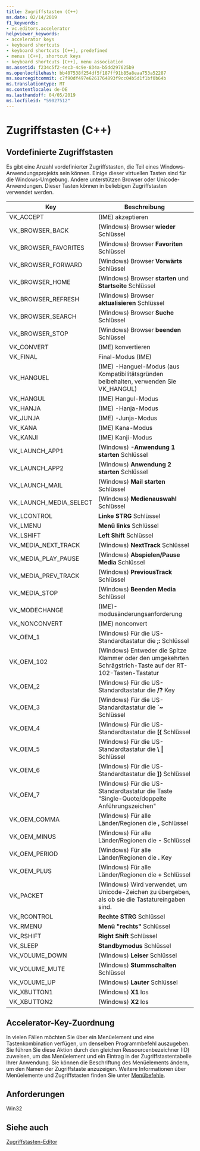 ```yaml
---
title: Zugriffstasten (C++)
ms.date: 02/14/2019
f1_keywords:
- vc.editors.accelerator
helpviewer_keywords:
- accelerator keys
- keyboard shortcuts
- keyboard shortcuts [C++], predefined
- menus [C++], shortcut keys
- keyboard shortcuts [C++], menu association
ms.assetid: f234c5f2-4ec3-4c9e-834a-b5dd297625b9
ms.openlocfilehash: bb407538f254df5f187ff91b85a8eaa753a52287
ms.sourcegitcommit: c7f90df497e6261764893f9cc04b5d1f1bf0b64b
ms.translationtype: MT
ms.contentlocale: de-DE
ms.lasthandoff: 04/05/2019
ms.locfileid: "59027512"
---
```

# <a name="accelerator-keys-c"></a>Zugriffstasten (C++)

## <a name="predefined-accelerator-keys"></a>Vordefinierte Zugriffstasten

Es gibt eine Anzahl vordefinierter Zugriffstasten, die Teil eines Windows-Anwendungsprojekts sein können. Einige dieser virtuellen Tasten sind für die Windows-Umgebung. Andere unterstützen Browser oder Unicode-Anwendungen. Dieser Tasten können in beliebigen Zugriffstasten verwendet werden.

|Key|Beschreibung|
|---------|-----------------|
|VK_ACCEPT|(IME) akzeptieren|
|VK_BROWSER_BACK|(Windows) Browser **wieder** Schlüssel|
|VK_BROWSER_FAVORITES|(Windows) Browser **Favoriten** Schlüssel|
|VK_BROWSER_FORWARD|(Windows) Browser **Vorwärts** Schlüssel|
|VK_BROWSER_HOME|(Windows) Browser **starten** und **Startseite** Schlüssel|
|VK_BROWSER_REFRESH|(Windows) Browser **aktualisieren** Schlüssel|
|VK_BROWSER_SEARCH|(Windows) Browser **Suche** Schlüssel|
|VK_BROWSER_STOP|(Windows) Browser **beenden** Schlüssel|
|VK_CONVERT|(IME) konvertieren|
|VK_FINAL|Final-Modus (IME)|
|VK_HANGUEL|(IME) -Hanguel-Modus (aus Kompatibilitätsgründen beibehalten, verwenden Sie VK_HANGUL)|
|VK_HANGUL|(IME) Hangul-Modus|
|VK_HANJA|(IME) -Hanja-Modus|
|VK_JUNJA|(IME) -Junja-Modus|
|VK_KANA|(IME) Kana-Modus|
|VK_KANJI|(IME) Kanji-Modus|
|VK_LAUNCH_APP1|(Windows) **-Anwendung 1 starten** Schlüssel|
|VK_LAUNCH_APP2|(Windows) **Anwendung 2 starten** Schlüssel|
|VK_LAUNCH_MAIL|(Windows) **Mail starten** Schlüssel|
|VK_LAUNCH_MEDIA_SELECT|(Windows) **Medienauswahl** Schlüssel|
|VK_LCONTROL|**Linke STRG** Schlüssel|
|VK_LMENU|**Menü links** Schlüssel|
|VK_LSHIFT|**Left Shift** Schlüssel|
|VK_MEDIA_NEXT_TRACK|(Windows) **NextTrack** Schlüssel|
|VK_MEDIA_PLAY_PAUSE|(Windows) **Abspielen/Pause Media** Schlüssel|
|VK_MEDIA_PREV_TRACK|(Windows) **PreviousTrack** Schlüssel|
|VK_MEDIA_STOP|(Windows) **Beenden Media** Schlüssel|
|VK_MODECHANGE|(IME)-modusänderungsanforderung|
|VK_NONCONVERT|(IME) nonconvert|
|VK_OEM_1|(Windows) Für die US-Standardtastatur die **;:** Schlüssel|
|VK_OEM_102|(Windows) Entweder die Spitze Klammer oder den umgekehrten Schrägstrich-Taste auf der RT-102-Tasten-Tastatur|
|VK_OEM_2|(Windows) Für die US-Standardtastatur die **/?** Key|
|VK_OEM_3|(Windows) Für die US-Standardtastatur die **`~** Schlüssel|
|VK_OEM_4|(Windows) Für die US-Standardtastatur die **[{** Schlüssel|
|VK_OEM_5|(Windows) Für die US-Standardtastatur die **\\ &#124;** Schlüssel|
|VK_OEM_6|(Windows) Für die US-Standardtastatur die **]}** Schlüssel|
|VK_OEM_7|(Windows) Für die US-Standardtastatur die Taste "Single-Quote/doppelte Anführungszeichen"|
|VK_OEM_COMMA|(Windows) Für alle Länder/Regionen die **,** Schlüssel|
|VK_OEM_MINUS|(Windows) Für alle Länder/Regionen die **-** Schlüssel|
|VK_OEM_PERIOD|(Windows) Für alle Länder/Regionen die **.** Key|
|VK_OEM_PLUS|(Windows) Für alle Länder/Regionen die **+** Schlüssel|
|VK_PACKET|(Windows) Wird verwendet, um Unicode-Zeichen zu übergeben, als ob sie die Tastatureingaben sind.|
|VK_RCONTROL|**Rechte STRG** Schlüssel|
|VK_RMENU|**Menü "rechts"** Schlüssel|
|VK_RSHIFT|**Right Shift** Schlüssel|
|VK_SLEEP|**Standbymodus** Schlüssel|
|VK_VOLUME_DOWN|(Windows) **Leiser** Schlüssel|
|VK_VOLUME_MUTE|(Windows) **Stummschalten** Schlüssel|
|VK_VOLUME_UP|(Windows) **Lauter** Schlüssel|
|VK_XBUTTON1|(Windows) **X1** los|
|VK_XBUTTON2|(Windows) **X2** los|

## <a name="accelerator-key-association"></a>Accelerator-Key-Zuordnung

In vielen Fällen möchten Sie über ein Menüelement und eine Tastenkombination verfügen, um denselben Programmbefehl auszugeben. Sie führen Sie diese Aktion durch den gleichen Ressourcenbezeichner (ID) zuweisen, um das Menüelement und ein Eintrag in der Zugriffstastentabelle Ihrer Anwendung. Sie können die Beschriftung des Menüelements ändern, um den Namen der Zugriffstaste anzuzeigen. Weitere Informationen über Menüelemente und Zugriffstasten finden Sie unter [Menübefehle](../windows/associating-a-menu-command-with-an-accelerator-key.md).

## <a name="requirements"></a>Anforderungen

Win32

## <a name="see-also"></a>Siehe auch

[Zugriffstasten-Editor](../windows/accelerator-editor.md)<br/>